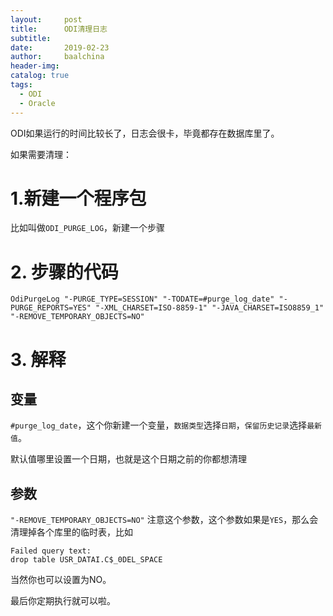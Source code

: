 ```yaml
---
layout:     post
title:      ODI清理日志
subtitle:   
date:       2019-02-23
author:     baalchina
header-img:
catalog: true
tags:
  - ODI
  - Oracle
---
```


ODI如果运行的时间比较长了，日志会很卡，毕竟都存在数据库里了。

如果需要清理：

# 1.新建一个程序包

比如叫做`ODI_PURGE_LOG`，新建一个步骤

# 2. 步骤的代码
```
OdiPurgeLog "-PURGE_TYPE=SESSION" "-TODATE=#purge_log_date" "-PURGE_REPORTS=YES" "-XML_CHARSET=ISO-8859-1" "-JAVA_CHARSET=ISO8859_1" "-REMOVE_TEMPORARY_OBJECTS=NO"
```

# 3. 解释

## 变量

`#purge_log_date`，这个你新建一个变量，`数据类型`选择`日期`，`保留历史记录`选择`最新值`。

默认值哪里设置一个日期，也就是这个日期之前的你都想清理

## 参数

`"-REMOVE_TEMPORARY_OBJECTS=NO"`
注意这个参数，这个参数如果是`YES`，那么会清理掉各个库里的临时表，比如

```
Failed query text:
drop table USR_DATAI.C$_0DEL_SPACE
```

当然你也可以设置为NO。

最后你定期执行就可以啦。